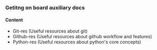 ### Getitng on board auxiliary docs

#### Content
- Git-res (Useful resources about git)
- Github-res (Useful resources about github workflow and features)
- Python-res (Useful resources about python's core concepts)

